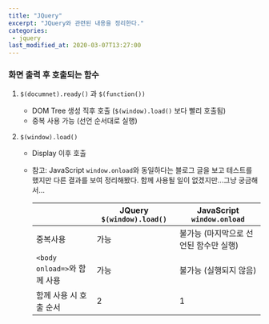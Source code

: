 ```yaml
---
title: "JQuery"
excerpt: "JQuery와 관련된 내용을 정리한다."
categories:
 - jquery
last_modified_at: 2020-03-07T13:27:00
---
```


### 화면 출력 후 호출되는 함수
1. `$(documnet).ready()` 과 `$(function())`
   
   - DOM Tree 생성 직후 호출 (`$(window).load()` 보다 빨리 호출됨)
   - 중복 사용 가능 (선언 순서대로 실행)
1. `$(window).load()`

   - Display 이후 호출

   - 참고: JavaScript `window.onload`와 동일하다는 블로그 글을 보고 테스트를 했지만 다른 결과를 보여 정리해봤다. 함께 사용될 일이 없겠지만...그냥 궁금해서...

     |                              | JQuery `$(window).load()` | JavaScript `window.onload`             |
     | ---------------------------- | ------------------------- | -------------------------------------- |
     | 중복사용                     | 가능                      | 불가능 (마지막으로 선언된 함수만 실행) |
     | `<body onload=>`와 함께 사용 | 가능                      | 불가능 (실행되지 않음)                 |
     | 함께 사용 시 호출 순서       | 2                         | 1                                      |

     

